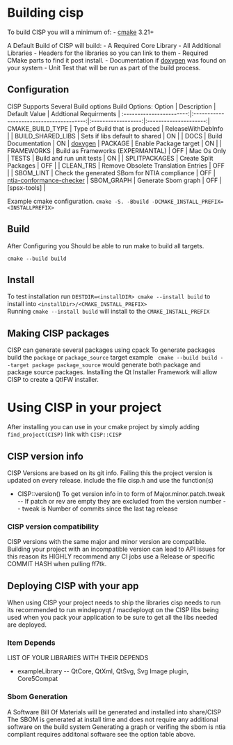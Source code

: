 # Building cisp

To build CISP you will a minimum of:
    - [cmake] 3.21+


A Default Build of CISP will build:
     - A Required Core Library
     - All Additional Libraries
     - Headers for the libraries so you can link to them
     - Required CMake parts to find it post install.
     - Documentation if [doxygen] was found on your system
     - Unit Test that will be run as part of the build process.

## Configuration
CISP Supports Several Build options
Build Options:
         Option          |            Description                  |   Default Value    | Addtional Requirments |
:-----------------------:|:---------------------------------------:|:------------------:|:---------------------:|
CMAKE_BUILD_TYPE         | Type of Build that is produced          | ReleaseWithDebInfo | |
BUILD_SHARED_LIBS        | Sets if libs default to shared          | ON                 | |
DOCS                     | Build Documentation                     | ON                 | [doxygen] |
PACKAGE                  | Enable Package target                   | ON                 | |
FRAMEWORKS               | Build as Frameworks (EXPERMANTAL)       | OFF                | Mac Os Only |
TESTS                    | Build and run unit tests                | ON                 | |
SPLITPACKAGES            | Create Split Packages                   | OFF                | |
CLEAN_TRS                | Remove Obsolete Translation Entries     | OFF                | |
SBOM_LINT                | Check the generated SBom for NTIA compliance | OFF           | [ntia-conformance-checker] |
SBOM_GRAPH               | Generate Sbom graph                     | OFF                | [spsx-tools] |


Example cmake configuration.
`cmake -S. -Bbuild -DCMAKE_INSTALL_PREFIX=<INSTALLPREFIX>`

## Build
After Configuring you Should be able to run make to build all targets.

`cmake --build build`

## Install
 To test installation run `DESTDIR=<installDIR> cmake --install build` to install into `<installDir>/<CMAKE_INSTALL_PREFIX>` <br>
 Running `cmake --install build` will install to the `CMAKE_INSTALL_PREFIX`

## Making CISP packages
 CISP can generate several packages using cpack
 To generate packages build the `package` or `package_source` target
 example ` cmake --build build --target package package_source` would generate both package and package source packages.
 Installing the Qt Installer Framework will allow CISP to create a QtIFW installer.
 
# Using CISP in your project

After installing you can use in your cmake project by simply adding 
`find_project(CISP)` link with `CISP::CISP`

## CISP version info
 CISP Versions are based on its git info. Failing this the project version is updated on every release.
 include the file cisp.h and use the function(s)
  - CISP::version() To get version info in to form of Major.minor.patch.tweak
   -- If patch or rev are empty they are excluded from the version number
   -- tweak is Number of commits since the last tag release
### CISP version compatibility
 CISP versions with the same major and minor version are compatible. Building your project with an incompatible version can lead to API issues for this reason its HIGHLY recommend any CI jobs use a Release or specific COMMIT HASH when pulling ff7tk.

## Deploying CISP with your app
 When using CISP your project needs to ship the libraries cisp needs to run its recommended to run windepoyqt / macdeployqt on the CISP libs being used when you pack your application to be sure to get all the libs needed are deployed.
 
### Item Depends
LIST OF YOUR LIBRARIES WITH THEIR DEPENDS 
  - exampleLibrary
    -- QtCore, QtXml, QtSvg, Svg Image plugin, Core5Compat
  
### Sbom Generation
 A Software Bill Of Materials will be generated and installed into share/CISP
 The SBOM is generated at install time and does not require any additional software on the build system
 Generating a graph or verifing the sbom is ntia compliant requires additonal software see the option table above.

[doxygen]:http://www.stack.nl/~dimitri/doxygen/
[cmake]:https://cmake.org/
[ntia-conformance-checker]:https://github.com/spdx/ntia-conformance-checker
[spdx-tools]:https://github.com/spdx/sbom-tools
